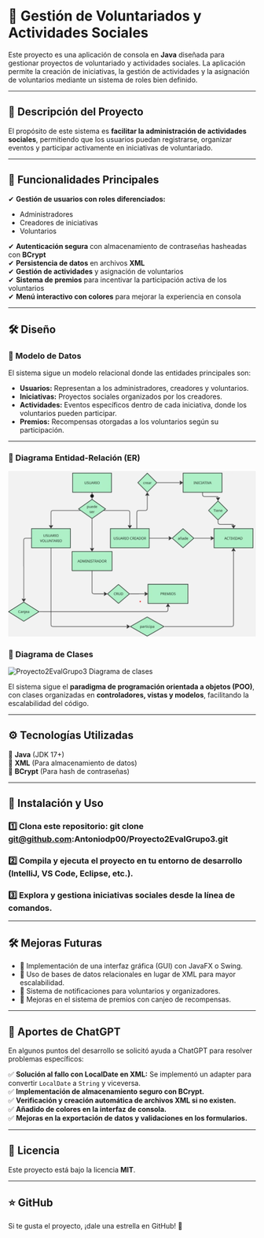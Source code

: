 # 📌 Gestión de Voluntariados y Actividades Sociales

Este proyecto es una aplicación de consola en **Java** diseñada para gestionar proyectos de voluntariado y actividades sociales. La aplicación permite la creación de iniciativas, la gestión de actividades y la asignación de voluntarios mediante un sistema de roles bien definido.

---

## 📖 Descripción del Proyecto

El propósito de este sistema es **facilitar la administración de actividades sociales**, permitiendo que los usuarios puedan registrarse, organizar eventos y participar activamente en iniciativas de voluntariado.  

---

## 🚀 Funcionalidades Principales

✔ **Gestión de usuarios con roles diferenciados:**  
   - Administradores  
   - Creadores de iniciativas  
   - Voluntarios  

✔ **Autenticación segura** con almacenamiento de contraseñas hasheadas con **BCrypt**  
✔ **Persistencia de datos** en archivos **XML**  
✔ **Gestión de actividades** y asignación de voluntarios  
✔ **Sistema de premios** para incentivar la participación activa de los voluntarios  
✔ **Menú interactivo con colores** para mejorar la experiencia en consola  

---

## 🛠️ Diseño

### 🔹 Modelo de Datos  
El sistema sigue un modelo relacional donde las entidades principales son:  

- **Usuarios:** Representan a los administradores, creadores y voluntarios.  
- **Iniciativas:** Proyectos sociales organizados por los creadores.  
- **Actividades:** Eventos específicos dentro de cada iniciativa, donde los voluntarios pueden participar.  
- **Premios:** Recompensas otorgadas a los voluntarios según su participación.  

---

### 🔹 Diagrama Entidad-Relación (ER)  
![img.png](img.png)


### 🔹 Diagrama de Clases  

![Proyecto2EvalGrupo3 Diagrama de clases](https://github.com/user-attachments/assets/24fd4182-d0a1-4938-9c13-e9713a017872)

El sistema sigue el **paradigma de programación orientada a objetos (POO)**, con clases organizadas en **controladores, vistas y modelos**, facilitando la escalabilidad del código.

---

## ⚙️ Tecnologías Utilizadas  

🔹 **Java** (JDK 17+)  
🔹 **XML** (Para almacenamiento de datos)  
🔹 **BCrypt** (Para hash de contraseñas)  

---

## 📌 Instalación y Uso  

### 1️⃣ **Clona este repositorio:**   git clone git@github.com:Antoniodp00/Proyecto2EvalGrupo3.git
### 2️⃣ Compila y ejecuta el proyecto en tu entorno de desarrollo (IntelliJ, VS Code, Eclipse, etc.).  
### 3️⃣ Explora y gestiona iniciativas sociales desde la línea de comandos.  

---

## 🛠️ Mejoras Futuras  
- 🔹 Implementación de una interfaz gráfica (GUI) con JavaFX o Swing.  
- 🔹 Uso de bases de datos relacionales en lugar de XML para mayor escalabilidad.  
- 🔹 Sistema de notificaciones para voluntarios y organizadores.  
- 🔹 Mejoras en el sistema de premios con canjeo de recompensas.  

---

## 🤝 Aportes de ChatGPT  
En algunos puntos del desarrollo se solicitó ayuda a ChatGPT para resolver problemas específicos:  

✅ **Solución al fallo con LocalDate en XML:** Se implementó un adapter para convertir `LocalDate` a `String` y viceversa.  
✅ **Implementación de almacenamiento seguro con BCrypt.**  
✅ **Verificación y creación automática de archivos XML si no existen.**  
✅ **Añadido de colores en la interfaz de consola.**  
✅ **Mejoras en la exportación de datos y validaciones en los formularios.**  

---

## 📜 Licencia  
Este proyecto está bajo la licencia **MIT**.  

---

## ⭐ GitHub  
Si te gusta el proyecto, ¡dale una estrella en GitHub! 🚀  

